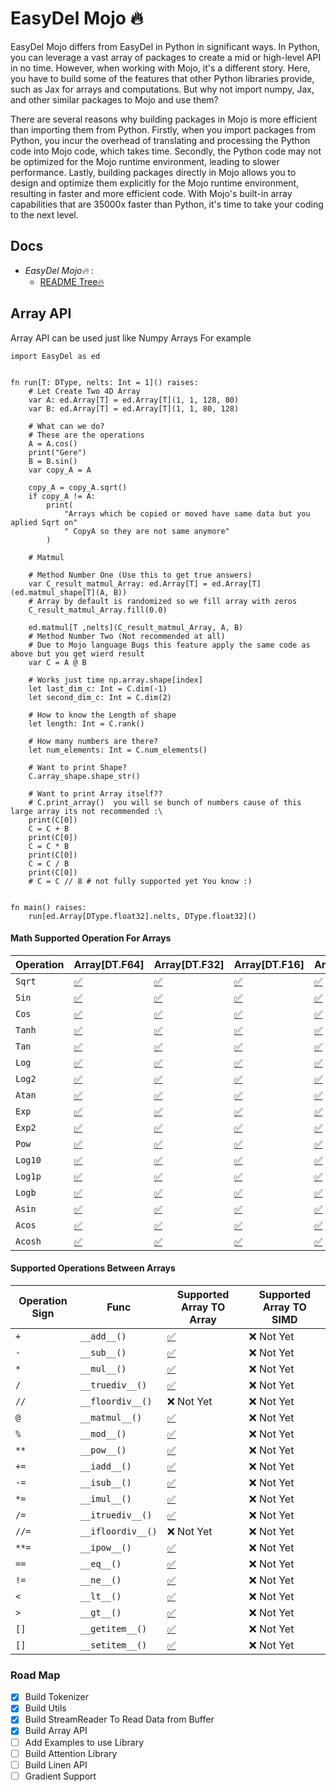 # EasyDel Mojo 🔥

EasyDel Mojo differs from EasyDel in Python in significant ways. In Python, you can leverage a vast array of packages to create a mid or high-level API in no time. However, when working with Mojo, it's a different story. Here, you have to build some of the features that other Python libraries provide, such as Jax for arrays and computations. But why not import numpy, Jax, and other similar packages to Mojo and use them?

There are several reasons why building packages in Mojo is more efficient than importing them from Python. Firstly, when you import packages from Python, you incur the overhead of translating and processing the Python code into Mojo code, which takes time. Secondly, the Python code may not be optimized for the Mojo runtime environment, leading to slower performance. Lastly, building packages directly in Mojo allows you to design and optimize them explicitly for the Mojo runtime environment, resulting in faster and more efficient code. With Mojo's built-in array capabilities that are 35000x faster than Python, it's time to take your coding to the next level.

## Docs

* _EasyDel Mojo🔥_ :
    * [README Tree🔥](https://erfanzar.github.io/EasyDeL/lib/mojo)

## Array API

Array API can be used just like Numpy Arrays For example

```mojo
import EasyDel as ed


fn run[T: DType, nelts: Int = 1]() raises:
    # Let Create Two 4D Array
    var A: ed.Array[T] = ed.Array[T](1, 1, 128, 80)
    var B: ed.Array[T] = ed.Array[T](1, 1, 80, 128)

    # What can we do?
    # These are the operations
    A = A.cos()
    print("Gere")
    B = B.sin()
    var copy_A = A

    copy_A = copy_A.sqrt()
    if copy_A != A:
        print(
            "Arrays which be copied or moved have same data but you aplied Sqrt on"
            " CopyA so they are not same anymore"
        )

    # Matmul

    # Method Number One (Use this to get true answers)
    var C_result_matmul_Array: ed.Array[T] = ed.Array[T](ed.matmul_shape[T](A, B))
    # Array by default is randomized so we fill array with zeros
    C_result_matmul_Array.fill(0.0)

    ed.matmul[T ,nelts](C_result_matmul_Array, A, B)
    # Method Number Two (Not recommended at all)
    # Due to Mojo language Bugs this feature apply the same code as above but you get wierd result
    var C = A @ B

    # Works just time np.array.shape[index]
    let last_dim_c: Int = C.dim(-1)
    let second_dim_c: Int = C.dim(2)

    # How to know the Length of shape
    let length: Int = C.rank()

    # How many numbers are there?
    let num_elements: Int = C.num_elements()

    # Want to print Shape?
    C.array_shape.shape_str()

    # Want to print Array itself??
    # C.print_array()  you will se bunch of numbers cause of this large array its not recommended :\
    print(C[0])
    C = C + B
    print(C[0])
    C = C * B
    print(C[0])
    C = C / B
    print(C[0])
    # C = C // 8 # not fully supported yet You know :)
  

fn main() raises:
    run[ed.Array[DType.float32].nelts, DType.float32]()

```

#### Math Supported Operation For Arrays

| Operation | Array[DT.F64]                                 | Array[DT.F32]                                 | Array[DT.F16]                                 | Array[DT.BF16]                                |
| --------- | --------------------------------------------- | --------------------------------------------- | --------------------------------------------- | --------------------------------------------- |
| `Sqrt`    | [✅](https://emojipedia.org/check-mark-button) | [✅](https://emojipedia.org/check-mark-button) | [✅](https://emojipedia.org/check-mark-button) | [✅](https://emojipedia.org/check-mark-button) |
| `Sin`     | [✅](https://emojipedia.org/check-mark-button) | [✅](https://emojipedia.org/check-mark-button) | [✅](https://emojipedia.org/check-mark-button) | [✅](https://emojipedia.org/check-mark-button) |
| `Cos`     | [✅](https://emojipedia.org/check-mark-button) | [✅](https://emojipedia.org/check-mark-button) | [✅](https://emojipedia.org/check-mark-button) | [✅](https://emojipedia.org/check-mark-button) |
| `Tanh`    | [✅](https://emojipedia.org/check-mark-button) | [✅](https://emojipedia.org/check-mark-button) | [✅](https://emojipedia.org/check-mark-button) | [✅](https://emojipedia.org/check-mark-button) |
| `Tan`     | [✅](https://emojipedia.org/check-mark-button) | [✅](https://emojipedia.org/check-mark-button) | [✅](https://emojipedia.org/check-mark-button) | [✅](https://emojipedia.org/check-mark-button) |
| `Log`     | [✅](https://emojipedia.org/check-mark-button) | [✅](https://emojipedia.org/check-mark-button) | [✅](https://emojipedia.org/check-mark-button) | [✅](https://emojipedia.org/check-mark-button) |
| `Log2`    | [✅](https://emojipedia.org/check-mark-button) | [✅](https://emojipedia.org/check-mark-button) | [✅](https://emojipedia.org/check-mark-button) | [✅](https://emojipedia.org/check-mark-button) |
| `Atan`    | [✅](https://emojipedia.org/check-mark-button) | [✅](https://emojipedia.org/check-mark-button) | [✅](https://emojipedia.org/check-mark-button) | [✅](https://emojipedia.org/check-mark-button) |
| `Exp`     | [✅](https://emojipedia.org/check-mark-button) | [✅](https://emojipedia.org/check-mark-button) | [✅](https://emojipedia.org/check-mark-button) | [✅](https://emojipedia.org/check-mark-button) |
| `Exp2`    | [✅](https://emojipedia.org/check-mark-button) | [✅](https://emojipedia.org/check-mark-button) | [✅](https://emojipedia.org/check-mark-button) | [✅](https://emojipedia.org/check-mark-button) |
| `Pow`     | [✅](https://emojipedia.org/check-mark-button) | [✅](https://emojipedia.org/check-mark-button) | [✅](https://emojipedia.org/check-mark-button) | [✅](https://emojipedia.org/check-mark-button) |
| `Log10`   | [✅](https://emojipedia.org/check-mark-button) | [✅](https://emojipedia.org/check-mark-button) | [✅](https://emojipedia.org/check-mark-button) | [✅](https://emojipedia.org/check-mark-button) |
| `Log1p`   | [✅](https://emojipedia.org/check-mark-button) | [✅](https://emojipedia.org/check-mark-button) | [✅](https://emojipedia.org/check-mark-button) | [✅](https://emojipedia.org/check-mark-button) |
| `Logb`    | [✅](https://emojipedia.org/check-mark-button) | [✅](https://emojipedia.org/check-mark-button) | [✅](https://emojipedia.org/check-mark-button) | [✅](https://emojipedia.org/check-mark-button) |
| `Asin`    | [✅](https://emojipedia.org/check-mark-button) | [✅](https://emojipedia.org/check-mark-button) | [✅](https://emojipedia.org/check-mark-button) | [✅](https://emojipedia.org/check-mark-button) |
| `Acos`    | [✅](https://emojipedia.org/check-mark-button) | [✅](https://emojipedia.org/check-mark-button) | [✅](https://emojipedia.org/check-mark-button) | [✅](https://emojipedia.org/check-mark-button) |
| `Acosh`   | [✅](https://emojipedia.org/check-mark-button) | [✅](https://emojipedia.org/check-mark-button) | [✅](https://emojipedia.org/check-mark-button) | [✅](https://emojipedia.org/check-mark-button) |

#### Supported Operations Between Arrays

| Operation Sign | Func              | Supported Array TO Array                      | Supported Array TO SIMD |
| -------------- | ----------------- | --------------------------------------------- | ----------------------- |
| `+`            | `__add__()`       | [✅](https://emojipedia.org/check-mark-button) | ❌ Not Yet               |
| `-`            | `__sub__()`       | [✅](https://emojipedia.org/check-mark-button) | ❌ Not Yet               |
| `*`            | `__mul__()`       | [✅](https://emojipedia.org/check-mark-button) | ❌ Not Yet               |
| `/`            | `__truediv__()`   | [✅](https://emojipedia.org/check-mark-button) | ❌ Not Yet               |
| `//`           | `__floordiv__()`  | ❌ Not Yet                                     | ❌ Not Yet               |
| `@`            | `__matmul__()`    | [✅](https://emojipedia.org/check-mark-button) | ❌ Not Yet               |
| `%`            | `__mod__()`       | [✅](https://emojipedia.org/check-mark-button) | ❌ Not Yet               |
| `**`           | `__pow__()`       | [✅](https://emojipedia.org/check-mark-button) | ❌ Not Yet               |
| `+=`           | `__iadd__()`      | [✅](https://emojipedia.org/check-mark-button) | ❌ Not Yet               |
| `-=`           | `__isub__()`      | [✅](https://emojipedia.org/check-mark-button) | ❌ Not Yet               |
| `*=`           | `__imul__()`      | [✅](https://emojipedia.org/check-mark-button) | ❌ Not Yet               |
| `/=`           | `__itruediv__()`  | [✅](https://emojipedia.org/check-mark-button) | ❌ Not Yet               |
| `//=`          | `__ifloordiv__()` | ❌ Not Yet                                     | ❌ Not Yet               |
| `**=`          | `__ipow__()`      | [✅](https://emojipedia.org/check-mark-button) | ❌ Not Yet               |
| `==`           | `__eq__()`        | [✅](https://emojipedia.org/check-mark-button) | ❌ Not Yet               |
| `!=`           | `__ne__()`        | [✅](https://emojipedia.org/check-mark-button) | ❌ Not Yet               |
| `<`            | `__lt__()`        | [✅](https://emojipedia.org/check-mark-button) | ❌ Not Yet               |
| `>`            | `__gt__()`        | [✅](https://emojipedia.org/check-mark-button) | ❌ Not Yet               |
| `[]`           | `__getitem__()`   | [✅](https://emojipedia.org/check-mark-button) | ❌ Not Yet               |
| `[]`           | `__setitem__()`   | [✅](https://emojipedia.org/check-mark-button) | ❌ Not Yet               |

### Road Map

* [X] Build Tokenizer
* [X] Build Utils
* [X] Build StreamReader To Read Data from Buffer
* [X] Build Array API
* [ ] Add Examples to use Library
* [ ] Build Attention Library
* [ ] Build Linen API
* [ ] Gradient Support
